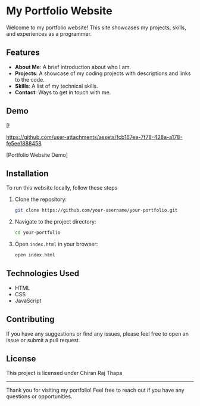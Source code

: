 # My Portfolio Website

Welcome to my portfolio website! This site showcases my projects, skills, and experiences as a programmer.

## Features

- **About Me**: A brief introduction about who I am.
- **Projects**: A showcase of my coding projects with descriptions and links to the code.
- **Skills**: A list of my technical skills.
- **Contact**: Ways to get in touch with me.

## Demo

[!

https://github.com/user-attachments/assets/fcb167ee-7f78-428a-a178-fe5ee1888458

[Portfolio Website Demo]

## Installation

To run this website locally, follow these steps


1. Clone the repository:
    ```bash
    git clone https://github.com/your-username/your-portfolio.git
    ```
2. Navigate to the project directory:
    ```bash
    cd your-portfolio
    ```
3. Open `index.html` in your browser:
    ```bash
    open index.html
    ```

## Technologies Used

- HTML
- CSS
- JavaScript

## Contributing

If you have any suggestions or find any issues, please feel free to open an issue or submit a pull request.

## License

This project is licensed under Chiran Raj Thapa

---

Thank you for visiting my portfolio! Feel free to reach out if you have any questions or opportunities.
